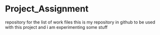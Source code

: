 # Project_Assignment
repository for the list of work files
this is my repository in github to be used with this project and i am experimenting some stuff
